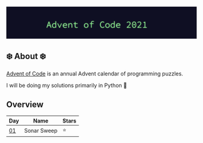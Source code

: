 
![AoC2021 logo](https://raw.githubusercontent.com/orfeasa/advent-of-code-2021/master/header.png)

## ❄️ About ❄️

[Advent of Code](http://adventofcode.com/) is an annual Advent calendar of programming puzzles.

I will be doing my solutions primarily in Python 🐍

## Overview

| Day                                       | Name        | Stars | 
| ----------------------------------------- | ----------- | ------ | 
| [01](https://adventofcode.com/2021/day/1) | Sonar Sweep |  ⭐  | 

<!--
        | [02](https://adventofcode.com/2021/day/2) |     | ⭐⭐ |
| [03](https://adventofcode.com/2021/day/3)  |             | ⭐⭐                                        |
| [04](https://adventofcode.com/2021/day/4)  |             | ⭐⭐                                        |
| [05](https://adventofcode.com/2021/day/5)  |             | ⭐⭐                                        |
| [06](https://adventofcode.com/2021/day/6)  |             | ⭐⭐                                        |
| [07](https://adventofcode.com/2021/day/7)  |             | ⭐⭐                                        |
| [08](https://adventofcode.com/2021/day/8)  |             | ⭐⭐                                        |
| [09](https://adventofcode.com/2021/day/9)  |             | ⭐⭐                                        |
| [10](https://adventofcode.com/2021/day/10) |             | ⭐⭐                                        |
| [11](https://adventofcode.com/2021/day/11) |             | ⭐⭐                                        |
| [12](https://adventofcode.com/2021/day/12) |             | ⭐⭐                                        |
| [13](https://adventofcode.com/2021/day/13) |             | ⭐⭐                                        |
| [14](https://adventofcode.com/2021/day/14) |             | ⭐⭐                                        |
| [15](https://adventofcode.com/2021/day/15) |             | ⭐⭐                                        |
| [16](https://adventofcode.com/2021/day/16) |             | ⭐⭐                                        |
| [17](https://adventofcode.com/2021/day/17) |             | ⭐⭐                                        |
| [18](https://adventofcode.com/2021/day/18) |             | ⭐⭐                                        |
| [19](https://adventofcode.com/2021/day/19) |             | ⭐⭐                                        |
| [20](https://adventofcode.com/2021/day/20) |             | ⭐⭐                                        |
| [21](https://adventofcode.com/2021/day/21) |             | ⭐⭐                                        |
| [22](https://adventofcode.com/2021/day/22) |             | ⭐⭐                                        |
| [23](https://adventofcode.com/2021/day/23) |             | ⭐⭐                                        |
| [24](https://adventofcode.com/2021/day/24) |             | ⭐⭐                                        |
| [25](https://adventofcode.com/2021/day/25) |             | ⭐⭐                                        | -->

